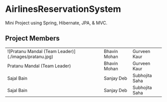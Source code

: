 # AirlinesReservationSystem

Mini Project using Spring, Hibernate, JPA, & MVC.
<!--
![Screenshot 1](./screenshots/screenshot1.png)
<br/><br/><br/><br/>
-->
Project Members
-----------

<table>
   <tr>
      <td>![Pratanu Mandal (Team Leader)](./images/pratanu.jpg)</td>
      <td>Bhavin Mohan</td>
      <td>Gurveen Kaur</td>
   </tr>
   <tr>
      <td>Pratanu Mandal (Team Leader)</td>
      <td>Bhavin Mohan</td>
      <td>Gurveen Kaur</td>
   </tr>
   <tr>
      <td>Sajal Bain</td>
      <td>Sanjay Deb</td>
      <td>Subhojita Saha</td>
   </tr>
   <tr>
      <td>Sajal Bain</td>
      <td>Sanjay Deb</td>
      <td>Subhojita Saha</td>
   </tr>
</table>
<br/>
